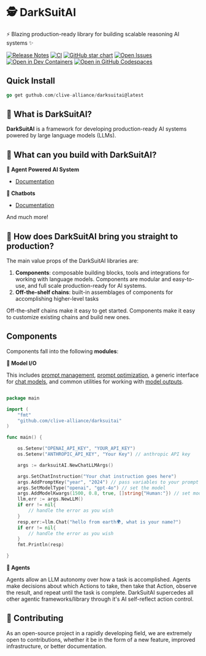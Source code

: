# 🕵️ DarkSuitAI

⚡ Blazing production-ready library for building scalable reasoning AI systems ✨

[![Release Notes](https://img.shields.io/github/release/clive-alliance/darksuitai?style=flat-square)](https://github.com/clive-alliance/darksuitai/releases)
[![CI](https://github.com/clive-alliance/darksuitai/actions/workflows/check_diffs.yml/badge.svg)](https://github.com/clive-alliance/darksuitai/actions/workflows/check_diffs.yml)
[![GitHub star chart](https://img.shields.io/github/stars/clive-alliance/darksuitai?style=flat-square)](https://star-history.com/#clive-alliance/darksuitai)
[![Open Issues](https://img.shields.io/github/issues-raw/clive-alliance/darksuitai?style=flat-square)](https://github.com/clive-alliance/darksuitai/issues)
[![Open in Dev Containers](https://img.shields.io/static/v1?label=Dev%20Containers&message=Open&color=blue&logo=visualstudiocode&style=flat-square)](https://vscode.dev/redirect?url=vscode://ms-vscode-remote.remote-containers/cloneInVolume?url=https://github.com/clive-alliance/darksuitai)
[![Open in GitHub Codespaces](https://github.com/codespaces/badge.svg)](https://codespaces.new/clive-alliance/darksuitai)



## Quick Install

```go
go get guthub.com/clive-alliance/darksuitai@latest
```


## 🤔 What is DarkSuitAI?

**DarkSuitAI** is a framework for developing production-ready AI systems powered by large language models (LLMs).



## 🧱 What can you build with DarkSuitAI?


**🧱 Agent Powered AI System**

- [Documentation]()

**🤖 Chatbots**

- [Documentation]()

And much more!

## 🚀 How does DarkSuitAI bring you straight to production?
The main value props of the DarkSuitAI libraries are:
1. **Components**: composable building blocks, tools and integrations for working with language models. Components are modular and easy-to-use, and full scale production-ready for AI systems.
2. **Off-the-shelf chains**: built-in assemblages of components for accomplishing higher-level tasks

Off-the-shelf chains make it easy to get started. Components make it easy to customize existing chains and build new ones. 


## Components

Components fall into the following **modules**:

**📃 Model I/O**

This includes [prompt management](s), [prompt optimization](), a generic interface for [chat models](), and common utilities for working with [model outputs]().

```go

package main

import (
	"fmt"
	"github.com/clive-alliance/darksuitai"
)

func main() {

	os.Setenv("OPENAI_API_KEY", "YOUR_API_KEY")
    os.Setenv("ANTHROPIC_API_KEY", "Your Key") // anthropic API key

	args := darksuitAI.NewChatLLMArgs()

	args.SetChatInstruction("Your chat instruction goes here")
	args.AddPromptKey("year", "2024") // pass variables to your prompt
	args.SetModelType("openai", "gpt-4o") // set the model
	args.AddModelKwargs(1500, 0.8, true, []string{"Human:"}) // set model keyword arguments
	llm,err := args.NewLLM()
	if err != nil{
		// handle the error as you wish
	}
	resp,err:=llm.Chat("hello from earth🌍, what is your name?")
	if err != nil{
		// handle the error as you wish
	}
	fmt.Println(resp)

}

```


**🤖 Agents**

Agents allow an LLM autonomy over how a task is accomplished. Agents make decisions about which Actions to take, then take that Action, observe the result, and repeat until the task is complete. DarkSuitAI supercedes all other agentic frameworks/library through it's AI self-reflect action control.


## 💁 Contributing

As an open-source project in a rapidly developing field, we are extremely open to contributions, whether it be in the form of a new feature, improved infrastructure, or better documentation.
